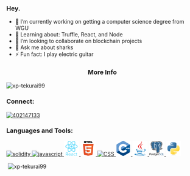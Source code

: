 ### Hey.

- 🔭 I’m currently working on getting a computer science degree from WGU
- 🌱 Learning about: Truffle, React, and Node
- 👯 I’m looking to collaborate on blockchain projects
- 💬 Ask me about sharks
- ⚡ Fun fact: I play electric guitar

<h3 align="center">More Info</h3>

<p align="left"> <img src="https://komarev.com/ghpvc/?username=xp-tekurai99&label=Profile%20views&color=0e75b6&style=flat" alt="xp-tekurai99" /> </p>

<h3 align="left">Connect:</h3>
<p align="left">
<a href="https://linkedin.com/in/taeshawn-threatt-402147133/" target="blank"><img align="center" src="https://raw.githubusercontent.com/rahuldkjain/github-profile-readme-generator/master/src/images/icons/Social/linked-in-alt.svg" alt="402147133" height="30" width="40" /></a>
</p>

<h3 align="left">Languages and Tools:</h3>
<p align="left"> <a href="https://soliditylang.org/" target="_blank" rel="noreferrer"> <img src="https://seeklogo.com/images/S/solidity-logo-D29CC3EB00-seeklogo.com.png?v=637807957510000000" alt="solidity" width="40" height="40"/> </a>
<a href="https://www.javascript.com/" target="_blank" rel="noreferrer"> <img src="https://seeklogo.com/images/J/javascript-js-logo-2949701702-seeklogo.com.png" alt="javascript" width="40" height="40"/> </a>
<a href="https://reactjs.org/" target="_blank" rel="noreferrer"> <img src="https://raw.githubusercontent.com/devicons/devicon/master/icons/react/react-original-wordmark.svg" alt="react" width="40" height="40"/> </a>
<a href="https://www.w3.org/html/" target="_blank" rel="noreferrer"> <img src="https://raw.githubusercontent.com/devicons/devicon/master/icons/html5/html5-original-wordmark.svg" alt="html5" width="40" height="40"/> </a>
<a href="https://www.w3schools.com/Css/" target="_blank" rel="noreferrer"> <img src="https://seeklogo.com/images/C/css3-logo-8724075274-seeklogo.com.png" alt="CSS" width="40" height="40"/> </a>
<a href="https://www.w3schools.com/cpp/" target="_blank" rel="noreferrer"> <img src="https://raw.githubusercontent.com/devicons/devicon/master/icons/cplusplus/cplusplus-original.svg" alt="cplusplus" width="40" height="40"/> </a>
<a href="https://www.java.com" target="_blank" rel="noreferrer"> <img src="https://raw.githubusercontent.com/devicons/devicon/master/icons/java/java-original.svg" alt="java" width="40" height="40"/> </a>
<a href="https://www.postgresql.org" target="_blank" rel="noreferrer"> <img src="https://raw.githubusercontent.com/devicons/devicon/master/icons/postgresql/postgresql-original-wordmark.svg" alt="postgresql" width="40" height="40"/> </a>
<a href="https://www.python.org" target="_blank" rel="noreferrer"> <img src="https://raw.githubusercontent.com/devicons/devicon/master/icons/python/python-original.svg" alt="python" width="40" height="40"/> </a> </p>

<p>&nbsp;<img align="center" src="https://github-readme-stats.vercel.app/api?username=xp-tekurai99&show_icons=true&locale=en" alt="xp-tekurai99" /></p>
